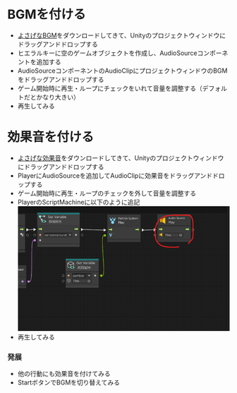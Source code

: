 # BGMを付ける
- [よさげなBGM](https://dova-s.jp/bgm/play4551.html)をダウンロードしてきて、Unityのプロジェクトウィンドウにドラッグアンドドロップする
- ヒエラルキーに空のゲームオブジェクトを作成し、AudioSourceコンポーネントを追加する
- AudioSourceコンポーネントのAudioClipにプロジェクトウィンドウのBGMをドラッグアンドドロップする
- ゲーム開始時に再生・ループにチェックをいれて音量を調整する（デフォルトだとかなり大きい）
- 再生してみる

# 効果音を付ける
- [よさげな効果音](https://soundeffect-lab.info/sound/anime/mp3/papa1.mp3)をダウンロードしてきて、Unityのプロジェクトウィンドウにドラッグアンドドロップする
- PlayerにAudioSourceを追加してAudioClipに効果音をドラッグアンドドロップする
- ゲーム開始時に再生・ループのチェックを外して音量を調整する
- PlayerのScriptMachineに以下のように追記  
![flow1](https://github.com/Naja-Naja/Unity_Handson/blob/main/Handson/flow12.png)
- 再生してみる

### 発展
- 他の行動にも効果音を付けてみる
- StartボタンでBGMを切り替えてみる
